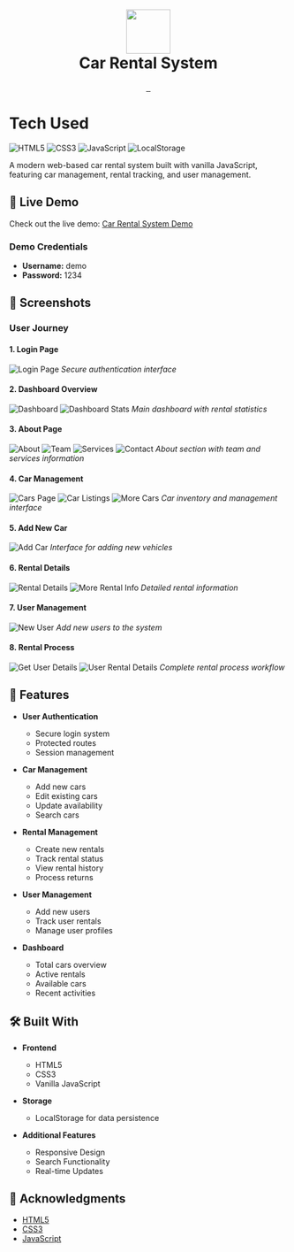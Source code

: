 <div align="center">
      <h1> <img src="screenshots/about.png" width="80px"><br/>Car Rental System</h1>
</div>

<p align="center">
    <a href="https://jamalihassan0307.github.io/Car-Rental-System-zh" target="_blank">
        <img alt="" src="https://img.shields.io/badge/Website-EA4C89?style=normal&logo=dribbble&logoColor=white" style="vertical-align:center" />
    </a>
    <a href="#" target="_blank">
        <img alt="" src="https://img.shields.io/badge/Facebook-1877F2?style=normal&logo=facebook&logoColor=white" style="vertical-align:center" />
    </a>
    <a href="#" target="_blank">
        <img alt="" src="https://img.shields.io/badge/LinkedIn-0077B5?style=normal&logo=linkedin&logoColor=white" style="vertical-align:center" />
    </a>
</p>

# Tech Used

![HTML5](https://img.shields.io/badge/html5-%23E34F26.svg?style=for-the-badge&logo=html5&logoColor=white)
![CSS3](https://img.shields.io/badge/css3-%231572B6.svg?style=for-the-badge&logo=css3&logoColor=white)
![JavaScript](https://img.shields.io/badge/javascript-%23323330.svg?style=for-the-badge&logo=javascript&logoColor=%23F7DF1E)
![LocalStorage](https://img.shields.io/badge/LocalStorage-FF9E0F?style=for-the-badge&logo=data:image/png;base64,iVBORw0KGgoAAAANSUhEUgAAAA4AAAAOCAYAAAAfSC3RAAAABHNCSVQICAgIfAhkiAAAAAlwSFlzAAAAQQAAAEEBc1JoYgAAABl0RVh0U29mdHdhcmUAd3d3Lmlua3NjYXBlLm9yZ5vuPBoAAABUSURBVCiRY/z//z8DKYCJgURAtkYWBgYGBiYGBoZ/IAaQz8DAwMDIyMjA+P//f4b////D2egApHbV/////2MzCVnx////YWwSNI7i5CRFIwsDAwMAoRAX4PlxqrAAAAAASUVORK5CYII=&logoColor=white)

A modern web-based car rental system built with vanilla JavaScript, featuring car management, rental tracking, and user management.

## 🔴 Live Demo

Check out the live demo: [Car Rental System Demo](https://jamalihassan0307.github.io/Car-Rental-System-zh)

### Demo Credentials

- **Username:** demo
- **Password:** 1234

## 📸 Screenshots

### User Journey

#### 1. Login Page

![Login Page](screenshots/login.png)
_Secure authentication interface_

#### 2. Dashboard Overview

![Dashboard](screenshots/home.png)
![Dashboard Stats](screenshots/home1.png)
_Main dashboard with rental statistics_

#### 3. About Page

![About](screenshots/about.png)
![Team](screenshots/about1.png)
![Services](screenshots/about2.png)
![Contact](screenshots/about3.png)
_About section with team and services information_

#### 4. Car Management

![Cars Page](screenshots/car_page.png)
![Car Listings](screenshots/car_page1.png)
![More Cars](screenshots/car_page2.png)
_Car inventory and management interface_

#### 5. Add New Car

![Add Car](screenshots/add_car.png)
_Interface for adding new vehicles_

#### 6. Rental Details

![Rental Details](screenshots/car_page_rental_detail.png)
![More Rental Info](screenshots/car_page_rental_detail1.png)
_Detailed rental information_

#### 7. User Management

![New User](screenshots/new_user_record_add.png)
_Add new users to the system_

#### 8. Rental Process

![Get User Details](screenshots/rant_car_getuserdetail.png)
![User Rental Details](screenshots/user_detail_car_rent.png)
_Complete rental process workflow_

## 🚀 Features

- **User Authentication**

  - Secure login system
  - Protected routes
  - Session management

- **Car Management**

  - Add new cars
  - Edit existing cars
  - Update availability
  - Search cars

- **Rental Management**

  - Create new rentals
  - Track rental status
  - View rental history
  - Process returns

- **User Management**

  - Add new users
  - Track user rentals
  - Manage user profiles

- **Dashboard**
  - Total cars overview
  - Active rentals
  - Available cars
  - Recent activities

## 🛠️ Built With

- **Frontend**

  - HTML5
  - CSS3
  - Vanilla JavaScript

- **Storage**

  - LocalStorage for data persistence

- **Additional Features**
  - Responsive Design
  - Search Functionality
  - Real-time Updates

## 🙏 Acknowledgments

- [HTML5](https://developer.mozilla.org/en-US/docs/Web/HTML)
- [CSS3](https://developer.mozilla.org/en-US/docs/Web/CSS)
- [JavaScript](https://developer.mozilla.org/en-US/docs/Web/JavaScript)
